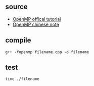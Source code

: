 ## source ##

* [OpenMP offical tutorial](https://computing.llnl.gov/tutorials/openMP/exercise.html)
* [OpenMP chinese note](https://kheresy.wordpress.com/2006/06/09/%E7%B0%A1%E6%98%93%E7%9A%84%E7%A8%8B%E5%BC%8F%E5%B9%B3%E8%A1%8C%E5%8C%96%E6%96%B9%E6%B3%95%EF%BC%8Dopenmp%EF%BC%88%E4%B8%80%EF%BC%89%E7%B0%A1%E4%BB%8B/)

## compile ##

```
g++ -fopenmp filename.cpp -o filename
```

## test ##

```
time ./filename
```

